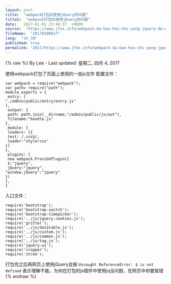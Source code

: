 ```yaml
---
layout: post
title:  "webpack打包后使用jQuery的问题"
title2:  "webpack打包后使用jQuery的问题"
date:   2017-01-01 23:48:37  +0800
source:  "https://www.jfox.info/webpack-da-bao-hou-shi-yong-jquery-de-wen-ti.html"
fileName:  "20170100817"
lang:  "zh_CN"
published: true
permalink: "2017/https://www.jfox.info/webpack-da-bao-hou-shi-yong-jquery-de-wen-ti.html"
---
```

{% raw %}
By Lee - Last updated: 星期二, 四月 4, 2017

使用webpack打包了页面上使用的一些js文件
配置文件：

    var webpack = require("webpack");
    var path= require("path");
    module.exports = {
     entry: [
    "./admin/public/entry/entry.js"
    ],
     output: {
     path: path.join(__dirname,"/admin/public/js/out"),
     filename:"bundle.js"
    },
     module: {
     loaders: [{
     test: /.css$/,
     loader:"style!css"
    }]
    },
     plugins: [
     new webpack.ProvidePlugin({
     $:"jquery",
     jQuery:"jquery",
    "window.jQuery":"jquery"
    })
    ],
    }

入口文件：

    require('bootstrap');
    require('bootstrap-switch');
    require('bootstrap-timepicker');
    require('../js/jquery.cookies.js');
    require('gritter');
    require('../js/datatable.js');
    require('../js/custom.js');
    require('../js/common.js');
    require('../js/tag.js');
    require('jquery-ui');
    require('cropper');
    require('ztree');

打包完之后再网页上使用jQuery会报 `Uncaught ReferenceError: $ is not defined` 表示理解不能，为何在打包的js插件中使用jq没问题，在网页中却要报错
{% endraw %}